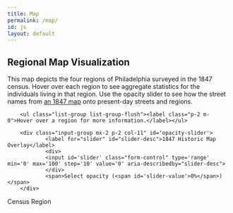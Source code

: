 ```yaml
---
title: Map
permalink: /map/
id: js
layout: default
---
```

<div class="row">
        <h2>Regional Map Visualization</h2>
</div>

<!--add map-->
<div class="row" markdown="1">

This map depicts the four regions of Philadelphia surveyed in the 1847 census. Hover over each region to see aggregate statistics for the individuals living in that region. Use the opacity slider to see how the street names from <a target="_blank" href="https://davidrumsey.oldmapsonline.org/maps/e80a03ee-f14b-5d79-a873-7af6c2610149/">an 1847 map</a> onto present-day streets and regions.

</div>

<div class="viz">
<!--add map overlay layers for legend, etc.-->
<div id='map' tabindex="0"></div>

<div class='col-3 p-2 float-right map-overlay' id='features'>
        
        <ul class="list-group list-group-flush"><label class="p-2 m-0">Hover over a region for more information.</label></ul>

        <div class="input-group mx-2 p-2 col-11" id='opacity-slider'>
                <label for="slider" id="slider-desc">1847 Historic Map Overlay</label>
                <div>
                <input id='slider' class="form-control" type='range' min='0' max='100' step='10' value='0' aria-describedby="slider-desc">
                </div>
                <span>Select opacity (<span id='slider-value'>0%</span>)</span>
        </div>
        

</div>
<div class="col-3 float-left m-3 map-overlay" id='legend'>
<span>Census Region</span>
</div>

<nav id="menu"></nav>
</div>
